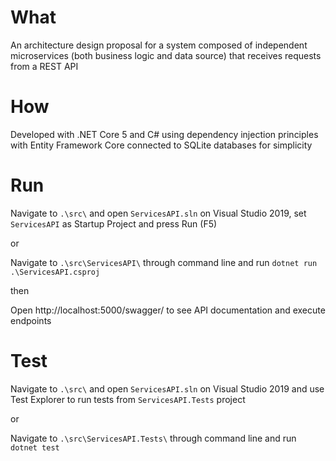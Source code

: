 # What

An architecture design proposal for a system composed of independent microservices (both business logic and data source) that receives requests from a REST API

# How

Developed with .NET Core 5 and C# using dependency injection principles with Entity Framework Core connected to SQLite databases for simplicity

# Run

Navigate to `.\src\` and open `ServicesAPI.sln` on Visual Studio 2019, set `ServicesAPI` as Startup Project and press Run (F5) 

or

Navigate to `.\src\ServicesAPI\` through command line and run `dotnet run .\ServicesAPI.csproj`

then

Open http://localhost:5000/swagger/ to see API documentation and execute endpoints

# Test

Navigate to `.\src\` and open `ServicesAPI.sln` on Visual Studio 2019 and use Test Explorer to run tests from `ServicesAPI.Tests` project

or

Navigate to `.\src\ServicesAPI.Tests\` through command line and run `dotnet test`